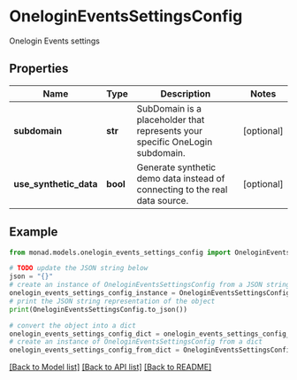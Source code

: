# OneloginEventsSettingsConfig

Onelogin Events settings

## Properties

Name | Type | Description | Notes
------------ | ------------- | ------------- | -------------
**subdomain** | **str** | SubDomain is a placeholder that represents your specific OneLogin subdomain. | [optional] 
**use_synthetic_data** | **bool** | Generate synthetic demo data instead of connecting to the real data source. | [optional] 

## Example

```python
from monad.models.onelogin_events_settings_config import OneloginEventsSettingsConfig

# TODO update the JSON string below
json = "{}"
# create an instance of OneloginEventsSettingsConfig from a JSON string
onelogin_events_settings_config_instance = OneloginEventsSettingsConfig.from_json(json)
# print the JSON string representation of the object
print(OneloginEventsSettingsConfig.to_json())

# convert the object into a dict
onelogin_events_settings_config_dict = onelogin_events_settings_config_instance.to_dict()
# create an instance of OneloginEventsSettingsConfig from a dict
onelogin_events_settings_config_from_dict = OneloginEventsSettingsConfig.from_dict(onelogin_events_settings_config_dict)
```
[[Back to Model list]](../README.md#documentation-for-models) [[Back to API list]](../README.md#documentation-for-api-endpoints) [[Back to README]](../README.md)



